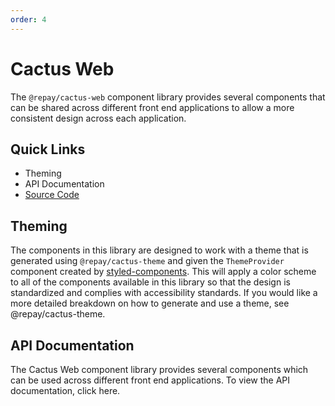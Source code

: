 ```yaml
---
order: 4
---
```


# Cactus Web

The `@repay/cactus-web` component library provides several components that can be shared across different front end applications to allow a more consistent design across each application.

## Quick Links

- <a to="/theme">Theming</a>
- <a to="./api-documentation">API Documentation</a>
- [Source Code](../../modules/cactus-web/)

## Theming

The components in this library are designed to work with a theme that is generated using `@repay/cactus-theme` and given the `ThemeProvider` component created by [styled-components](https://www.npmjs.com/package/styled-components). This will apply a color scheme to all of the components available in this library so that the design is standardized and complies with accessibility standards. If you would like a more detailed breakdown on how to generate and use a theme, see <a to="/theme">@repay/cactus-theme</a>.

## API Documentation

The Cactus Web component library provides several components which can be used across different front end applications. To view the API documentation, click <a to="./api-documentation">here</a>.
